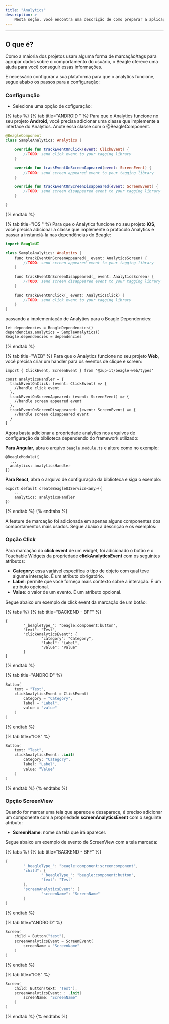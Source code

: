```yaml
---
title: "Analytics"
description: >
    Nesta seção, você encontra uma descrição de como preparar a aplicação para mapear informações para o analytics.
---
```

---
## O que é?

Como a maioria dos projetos usam alguma forma de marcação/tags para agrupar dados sobre o comportamento do usuário, o Beagle oferece uma ajuda para você conseguir essas informações.

É necessário configurar a sua plataforma para que o analytics funcione, segue abaixo os passos para a configuração: 

### Configuração 

* Selecione uma opção de cofiguração: 

{% tabs %}
{% tab title="ANDROID " %}
Para que o Analytics funcione no seu projeto **Android**, você precisa adicionar uma classe que implemente a interface do Analytics. Anote essa classe com o @BeagleComponent. 

```kotlin
@BeagleComponent
class SampleAnalytics: Analytics {

    override fun trackEventOnClick(event: ClickEvent) {
        //TODO: send click event to your tagging library
    }

    override fun trackEventOnScreenAppeared(event: ScreenEvent) {
        //TODO: send screen appeared event to your tagging library
    }

    override fun trackEventOnScreenDisappeared(event: ScreenEvent) {
        //TODO: send screen disappeared event to your tagging library 
    }

}
```
{% endtab %}

{% tab title="IOS " %}
Para que o Analytics funcione no seu projeto **iOS**, você precisa adicionar a classe que implemente o protocolo Analytics e passar a instanciá-la nas dependências do Beagle: 

```kotlin
import BeagleUI

class SampleAnalytics: Analytics {
    func trackEventOnScreenAppeared(_ event: AnalyticsScreen) {
        //TODO: send screen appeared event to your tagging library
    }
    
    func trackEventOnScreenDisappeared(_ event: AnalyticsScreen) {
        //TODO: send screen disappeared event to your tagging library
    }
    
    func trackEventOnClick(_ event: AnalyticsClick) {
        //TODO: send click event to your tagging library
    }
}
```

passando a implementação de Analytics para o Beagle Dependencies:

```text
let dependencies = BeagleDependencies()
dependencies.analytics = SampleAnalytics()
Beagle.dependencies = dependencies
```
{% endtab %}

{% tab title="WEB" %}
Para que o Analytics funcione no seu projeto **Web**, você precisa criar um handler para os eventos de clique e screen:

```text
import { ClickEvent, ScreenEvent } from '@zup-it/beagle-web/types'

const analyticsHandler = {
  trackEventOnClick: (event: ClickEvent) => {
    //handle click event
  },
  trackEventOnScreenAppeared: (event: ScreenEvent) => {
    //handle screen appeared event
  },
  trackEventOnScreenDisappeared: (event: ScreenEvent) => {
    //handle screen disappeared event
  }
}
```

Agora basta adicionar a propriedade analytics nos arquivos de configuração da biblioteca dependendo do framework utilizado:

**Para Angular**, abra o arquivo `beagle.module.ts` e altere como no exemplo:

```text
@BeagleModule({
  ...
  analytics: analyticsHandler
})
```

**Para React**, abra o arquivo de configuração da biblioteca e siga o exemplo:

```text
export default createBeagleUIService<any>({
    ...
    analytics: analyticsHandler
})
```
{% endtab %}
{% endtabs %}

A feature de marcação foi adicionada em apenas alguns componentes dos comportamentos mais usados. Segue abaixo a descrição e os exemplos:

### Opção Click 

Para marcação do **click event** de um widget, foi adicionado o botão e o Touchable Widgets da propriedade **clickAnalyticsEvent** com os seguintes atributos: 

* **Category**: essa variável especifica o tipo de objeto com qual teve alguma interação. É um atributo obrigatório.
* **Label**: permite que você forneça mais contexto sobre a interação. É um atributo opcional.
* **Value**: o valor de um evento. É um atributo opcional.

Segue abaixo um exemplo de click event da marcação de um botão: 

{% tabs %}
{% tab title="BACKEND - BFF" %}
```text
{
        "_beagleType_": "beagle:component:button",
        "text": "Test",
        "clickAnalyticsEvent": {
                "category": "Category",
                "label": "Label",
                "value": "Value"
        }
}
```
{% endtab %}

{% tab title="ANDROID" %}
```kotlin
Button(
    text = "Test", 
    clickAnalyticsEvent = ClickEvent(
        category = "Category",
        label = "Label",
        value = "value"
    )
)
```
{% endtab %}

{% tab title="IOS" %}
```swift
Button(
    text: "Test",
    clickAnalyticsEvent: .init(
        category: "Category",
        label: "Label",
        value: "Value"
    )
)
```
{% endtab %}
{% endtabs %}

### ‌Opção ScreenView 

Quando for marcar uma tela que aparece e desaparece, é preciso adicionar um componente com a propriedade **screenAnalyticsEvent** com o seguinte atributo: 

* **ScreenName**: nome da tela que irá aparecer. 

Segue abaixo um exemplo de evento de ScreenView com a tela marcada:

{% tabs %}
{% tab title="BACKEND - BFF" %}
```kotlin
{
        "_beagleType_": "beagle:component:screencomponent",
        "child": {
                "_beagleType_": "beagle:component:button",
                "text": "Test"
        },
        "screenAnalyticsEvent": {
                "screenName": "ScreenName"
        }
}
```
{% endtab %}

{% tab title="ANDROID" %}
```kotlin
Screen(
    child = Button("test"),
    screenAnalyticsEvent = ScreenEvent(
        screenName = "ScreenName"
    )
)
```
{% endtab %}

{% tab title="IOS" %}
```swift
Screen(
    child: Button(text: "Test"),
    screenAnalyticsEvent: : .init(
        screenName: "ScreenName"
    )
)
```
{% endtab %}
{% endtabs %}



